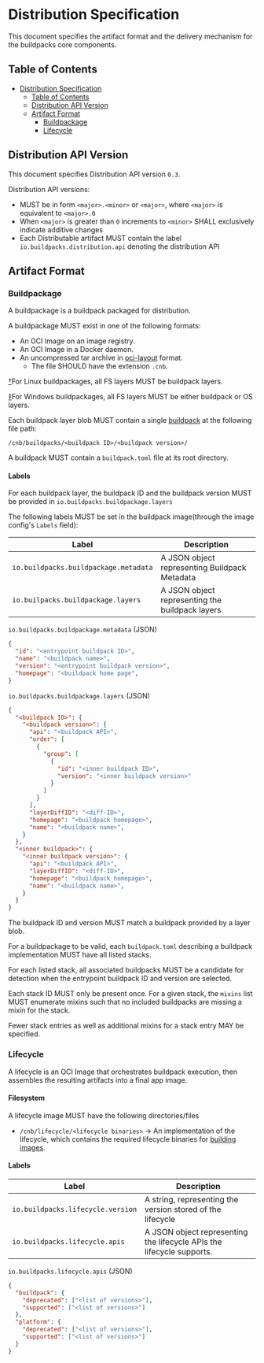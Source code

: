 # Distribution Specification

This document specifies the artifact format and the delivery mechanism for the buildpacks core components.


## Table of Contents

<!-- Using https://github.com/yzhang-gh/vscode-markdown to manage toc -->
- [Distribution Specification](#distribution-specification)
  - [Table of Contents](#table-of-contents)
  - [Distribution API Version](#distribution-api-version)
  - [Artifact Format](#artifact-format)
    - [Buildpackage](#buildpackage)
    - [Lifecycle](#lifecycle)

## Distribution API Version

This document specifies Distribution API version `0.3`.

Distribution API versions:
 - MUST be in form `<major>.<minor>` or `<major>`, where `<major>` is equivalent to `<major>.0`
 - When `<major>` is greater than `0` increments to `<minor>` SHALL exclusively indicate additive changes
 - Each Distributable artifact MUST contain the label `io.buildpacks.distribution.api` denoting the distribution API

## Artifact Format

### Buildpackage

A buildpackage is a buildpack packaged for distribution.

A buildpackage MUST exist in one of the following formats:

* An OCI Image on an image registry.
* An OCI Image in a Docker daemon.
* An uncompressed tar archive in [oci-layout](https://github.com/opencontainers/image-spec/blob/main/image-layout.md) format.
  * The file SHOULD have the extension `.cnb`.


[†](README.md#linux-only)For Linux buildpackages, all FS layers MUST be buildpack layers.

[‡](README.md#windows-only)For Windows buildpackages, all FS layers MUST be either buildpack or OS layers.

Each buildpack layer blob MUST contain a single [buildpack](./buildpack.md) at the following file path:

```
/cnb/buildpacks/<buildpack ID>/<buildpack version>/
```

A buildpack MUST contain a `buildpack.toml` file at its root directory.

#### Labels

For each buildpack layer, the buildpack ID and the buildpack version MUST be provided in `io.buildpacks.buildpackage.layers`

The following labels MUST be set in the buildpack image(through the image config's `Labels` field):

| Label             | Description | 
| --------          | -------- 
| `io.buildpacks.buildpackage.metadata`     | A JSON object representing Buildpack Metadata   |
| `io.builpacks.buildpackage.layers`| A JSON object representing the buildpack layers |


`io.buildpacks.buildpackage.metadata` (JSON)
```json
{
  "id": "<entrypoint buildpack ID>",
  "name": "<buildpack name>",
  "version": "<entrypoint buildpack version>",
  "homepage": "<buildpack home page",
}
```

`io.buildpacks.buildpackage.layers` (JSON)
```json
{
  "<buildpack ID>": {
    "<buildpack version>": {
      "api": "<buildpack API>",
      "order": [
        {
          "group": [
            {
              "id": "<inner buildpack ID>",
              "version": "<inner buildpack version>"
            }
          ]
        }
      ],
      "layerDiffID": "<diff-ID>",
      "homepage": "<buildpack homepage>",
      "name": "<buildpack name>",
    }
  },
  "<inner buildpack>": {
    "<inner buildpack version>": {
      "api": "<buildpack API>",
      "layerDiffID": "<diff-ID>",
      "homepage": "<buildpack homepage>",
      "name": "<buildpack name>",      
    }
  }
}
```

The buildpack ID and version MUST match a buildpack provided by a layer blob.

For a buildpackage to be valid, each `buildpack.toml` describing a buildpack implementation MUST have all listed stacks.

For each listed stack, all associated buildpacks MUST be a candidate for detection when the entrypoint buildpack ID and version are selected.

Each stack ID MUST only be present once.
For a given stack, the `mixins` list MUST enumerate mixins such that no included buildpacks are missing a mixin for the stack.

Fewer stack entries as well as additional mixins for a stack entry MAY be specified.

### Lifecycle

A lifecycle is an OCI Image that orchestrates buildpack execution, then assembles the resulting artifacts into a final app image.

#### Filesystem

A lifecycle image MUST have the following directories/files

- `/cnb/lifecycle/<lifecycle binaries>` &rarr; An implementation of the lifecycle, which contains the required lifecycle binaries for [building images](https://github.com/buildpacks/spec/blob/main/platform.md#build).

#### Labels

| Label             | Description |
| --------          | --------
| `io.buildpacks.lifecycle.version`     |  A string, representing the version stored of the lifecycle   |
|`io.buildpacks.lifecycle.apis`| A JSON object representing the lifecycle APIs the lifecycle supports. |

`io.buildpacks.lifecycle.apis` (JSON)

```json
{
  "buildpack": {
    "deprecated": ["<list of versions>"],
    "supported": ["<list of versions>"]
  },
  "platform": {
    "deprecated": ["<list of versions>"],
    "supported": ["<list of versions>"]
  }
}
```
